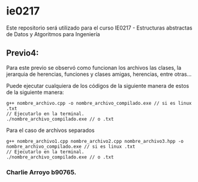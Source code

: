 # ie0217
Este repositorio será utilizado para el curso IE0217 - Estructuras abstractas de Datos y Atgoritmos para Ingeniería

## Previo4:
Para este previo se observó como funcionan los archivos las clases, la jerarquia de herencias, funciones y clases amigas, herencias, entre otras...

Puede ejecutar cualquiera de los códigos de la siguiente manera de estos
de la siguiente manera:
```
g++ nombre_archivo.cpp -o nombre_archivo_compilado.exe // si es linux .txt
// Ejecutarlo en la terminal.
./nombre_archivo_compilado.exe // o .txt
```
Para el caso de archivos separados
```
g++ nombre_archivo1.cpp nombre_archivo2.cpp nombre_archivo3.hpp -o nombre_archivo_compilado.exe // si es linux .txt
// Ejecutarlo en la terminal.
./nombre_archivo_compilado.exe // o .txt
```







### Charlie Arroyo b90765.